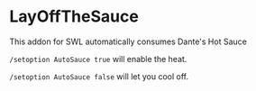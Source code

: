 # LayOffTheSauce
This addon for SWL automatically consumes Dante's Hot Sauce

`/setoption AutoSauce true` will enable the heat. 

`/setoption AutoSauce false` will let you cool off.
